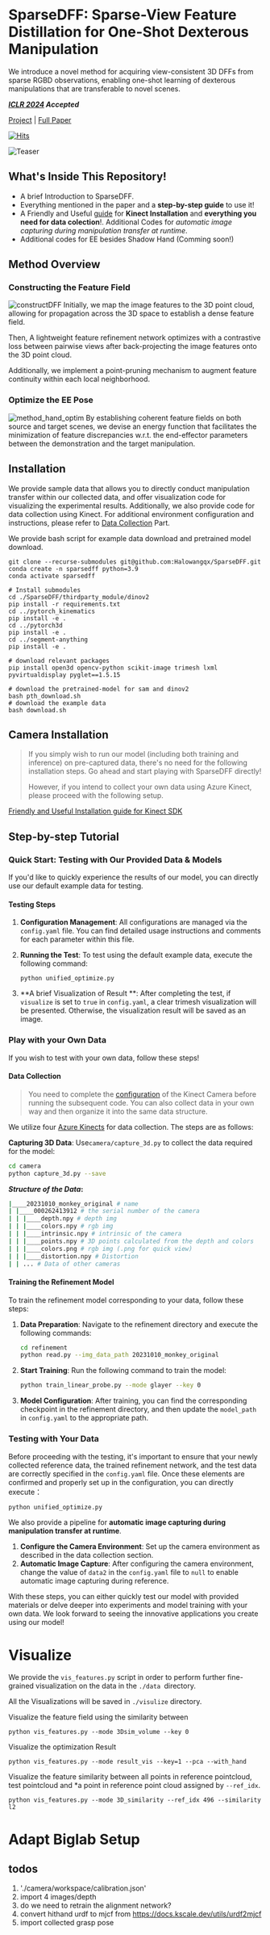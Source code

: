 # SparseDFF: Sparse-View Feature Distillation for One-Shot Dexterous Manipulation
We introduce a novel method for acquiring view-consistent 3D DFFs from sparse RGBD observations, enabling one-shot learning of dexterous manipulations that are transferable to novel scenes.

***[ICLR 2024](https://iclr.cc/) Accepted***

 [Project](https://helloqxwang.github.io/SparseDFF/) | [Full Paper](https://arxiv.org/abs/2310.16838)

[![Hits](https://hits.seeyoufarm.com/api/count/incr/badge.svg?url=https%3A%2F%2Fgithub.com%2Fhelloqxwang%2FSparseDFF&count_bg=%23F3A7D2&title_bg=%23F96E28&icon=microbit.svg&icon_color=%2325A837&title=Hi%21&edge_flat=false)](https://hits.seeyoufarm.com)

<img src="./images/teaser.png" alt="Teaser" />


## What's Inside This Repository!

- A brief Introduction to SparseDFF.
- Everything mentioned in the paper and a **step-by-step guide** to use it!
- A Friendly and Useful [guide](./Data_Collection.md) for **Kinect Installation** and **everything you need for data colection**!. Additional Codes for *automatic image capturing during manipulation transfer at runtime*.
- Additional codes for EE besides Shadow Hand (Comming soon!)



## Method Overview
### Constructing the Feature Field
<img src="./images/constructDFF.png" alt="constructDFF" />
Initially, we map the image features to the 3D point cloud, allowing for propagation across the 3D space to establish a dense feature field.

Then, A lightweight feature refinement network optimizes with a contrastive loss between pairwise views after back-projecting the image features onto the 3D point cloud.

Additionally, we implement a point-pruning mechanism to augment feature continuity within each local neighborhood.

### Optimize the EE Pose
<img src="./images/method_hand_optim.jpg" alt="method_hand_optim" />
By establishing coherent feature fields on both source and target scenes, we devise an energy function that facilitates the minimization of feature discrepancies w.r.t. the end-effector parameters between the demonstration and the target manipulation.



## Installation

We provide sample data that allows you to directly conduct manipulation transfer within our collected data, and offer visualization code for visualizing the experimental results. Additionally, we also provide code for data collection using Kinect. For additional environment configuration and instructions, please refer to [Data Collection](#data-collection) Part.


We provide bash script for example data download and pretrained model download.
```
git clone --recurse-submodules git@github.com:Halowangqx/SparseDFF.git
conda create -n sparsedff python=3.9
conda activate sparsedff

# Install submodules
cd ./SparseDFF/thirdparty_module/dinov2
pip install -r requirements.txt
cd ../pytorch_kinematics
pip install -e .
cd ../pytorch3d
pip install -e .
cd ../segment-anything
pip install -e .

# download relevant packages
pip install open3d opencv-python scikit-image trimesh lxml pyvirtualdisplay pyglet==1.5.15

# download the pretrained-model for sam and dinov2
bash pth_download.sh
# download the example data
bash download.sh
```



## Camera Installation

>  If you simply wish to run our model (including both training and inference) on pre-captured data, there's no need for the following installation steps. Go ahead and start playing with SparseDFF directly!
>
> However, if you intend to collect your own data using Azure Kinect, please proceed with the following setup.

[Friendly and Useful Installation guide for Kinect SDK](./Data_Collection.md)



## Step-by-step Tutorial

### Quick Start: Testing with Our Provided Data & Models

If you'd like to quickly experience the results of our model, you can directly use our default example data for testing.

#### Testing Steps

1. **Configuration Management**: All configurations are managed via the `config.yaml` file. You can find detailed usage instructions and comments for each parameter within this file.

2. **Running the Test**: To test using the default example data, execute the following command:

   ```
   python unified_optimize.py
   ```

3. **A brief Visualization of Result **: After completing the test, if `visualize` is set to `true` in `config.yaml`, a clear trimesh visualization will be presented. Otherwise, the visualization result will be saved as an image.



### Play with your Own Data

If you wish to test with your own data, follow these steps!

#### Data Collection

> You need to complete the [configuration](./Data_Collection.md) of the Kinect Camera before running the subsequent code. You can also collect data in your own way and then organize it into the same data structure.

We utilize four [Azure Kinects](https://azure.microsoft.com/en-us/products/kinect-dk) for data collection. The steps are as follows:

**Capturing 3D Data**: Use`camera/capture_3d.py` to collect the data required for the model:

```bash
cd camera
python capture_3d.py --save
```

***Structure of the Data*:**

```bash
|____20231010_monkey_original # name
| |____000262413912 # the serial number of the camera
| | |____depth.npy # depth img
| | |____colors.npy # rgb img
| | |____intrinsic.npy # intrinsic of the camera
| | |____points.npy # 3D points calculated from the depth and colors
| | |____colors.png # rgb img (.png for quick view)
| | |____distortion.npy # Distortion
| | ... # Data of other cameras
```

#### Training the Refinement Model

To train the refinement model corresponding to your data, follow these steps:

1. **Data Preparation**: Navigate to the refinement directory and execute the following commands:

   ```bash
   cd refinement
   python read.py --img_data_path 20231010_monkey_original
   ```

2. **Start Training**: Run the following command to train the model:

   ```bash
   python train_linear_probe.py --mode glayer --key 0
   ```

3. **Model Configuration**: After training, you can find the corresponding checkpoint in the refinement directory, and then update the `model_path` in `config.yaml` to the appropriate path.

### Testing with Your Data

Before proceeding with the testing, it's important to ensure that your newly collected reference data, the trained refinement network, and the test data are correctly specified in the `config.yaml` file. Once these elements are confirmed and properly set up in the configuration, you can directly execute：

```bash
python unified_optimize.py
```

We also provide a pipeline for **automatic image capturing during manipulation transfer at runtime**.

1. **Configure the Camera Environment**: Set up the camera environment as described in the data collection section.
2. **Automatic Image Capture**: After configuring the camera environment, change the value of `data2` in the `config.yaml` file to `null` to enable automatic image capturing during reference.

With these steps, you can either quickly test our model with provided materials or delve deeper into experiments and model training with your own data. We look forward to seeing the innovative applications you create using our model!



# Visualize

We provide the `vis_features.py` script in order to perform further fine-grained visualization on the data in the  `./data `directory.

All the Visualizations will be saved in `./visulize` directory.

Visualize the feature field using the similarity between
```
python vis_features.py --mode 3Dsim_volume --key 0
```

Visualize the optimization Result
```
python vis_features.py --mode result_vis --key=1 --pca --with_hand
```

Visualize the feature similarity between all points in reference pointcloud, test pointcloud and *a point in reference point cloud assigned by `--ref_idx`.

```
python vis_features.py --mode 3D_similarity --ref_idx 496 --similarity l2
```


# Adapt Biglab Setup
## todos
1. './camera/workspace/calibration.json'
2. import 4 images/depth
3. do we need to retrain the alignment network?
4. convert hithand urdf to mjcf from
https://docs.kscale.dev/utils/urdf2mjcf
5. import collected grasp pose